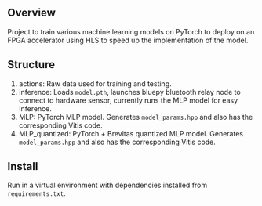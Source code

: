 ## Overview
Project to train various machine learning models on PyTorch to deploy on an FPGA accelerator using HLS to speed up the implementation of the model.

## Structure
1. actions: Raw data used for training and testing.
2. inference: Loads `model.pth`, launches bluepy bluetooth relay node to connect to hardware sensor, currently runs the MLP model for easy inference.
3. MLP: PyTorch MLP model. Generates `model_params.hpp` and also has the corresponding Vitis code.
4. MLP_quantized: PyTorch + Brevitas quantized MLP model. Generates `model_params.hpp` and also has the corresponding Vitis code.

## Install
Run in a virtual environment with dependencies installed from `requirements.txt`.

